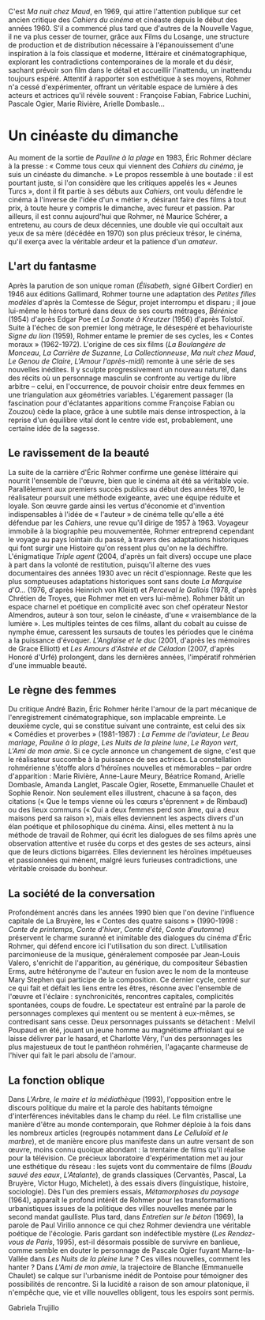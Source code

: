 C'est *Ma nuit chez Maud*, en 1969, qui attire l'attention publique sur cet ancien critique des *Cahiers du cinéma* et cinéaste depuis le début des années 1960. S'il a commencé plus tard que d'autres de la Nouvelle Vague, il ne va plus cesser de tourner, grâce aux Films du Losange, une structure de production et de distribution nécessaire à l'épanouissement d'une inspiration à la fois classique et moderne, littéraire et cinématographique, explorant les contradictions contemporaines de la morale et du désir, sachant prévoir son film dans le détail et accueillir l'inattendu, un inattendu toujours espéré. Attentif à rapporter son esthétique à ses moyens, Rohmer n'a cessé d'expérimenter, offrant un véritable espace de lumière à des acteurs et actrices qu'il révèle souvent&nbsp;: Françoise Fabian, Fabrice Luchini, Pascale Ogier, Marie Rivière, Arielle Dombasle...

# Un cinéaste du dimanche

Au moment de la sortie de *Pauline à la plage* en 1983, Éric Rohmer déclare à la presse&nbsp;: «&nbsp;Comme tous ceux qui viennent des *Cahiers du cinéma*, je suis un cinéaste du dimanche.&nbsp;» Le propos ressemble à une boutade&nbsp;: il est pourtant juste, si l'on considère que les critiques appelés les «&nbsp;Jeunes Turcs&nbsp;», dont il fit partie à ses débuts aux *Cahiers*, ont voulu défendre le cinéma à l'inverse de l'idée d'un «&nbsp;métier&nbsp;», désirant faire des films à tout prix, à toute heure y compris le dimanche, avec fureur et passion. Par ailleurs, il est connu aujourd'hui que Rohmer, né Maurice Schérer, a entretenu, au cours de deux décennies, une double vie qui occultait aux yeux de sa mère (décédée en 1970) son plus précieux trésor, le cinéma, qu'il exerça avec la véritable ardeur et la patience d'un *amateur*.

## L'art du fantasme

Après la parution de son unique roman (*Élisabeth*, signé Gilbert Cordier) en 1946 aux éditions Gallimard, Rohmer tourne une adaptation des *Petites filles modèles* d'après la Comtesse de Ségur, projet interrompu et disparu&nbsp;; il joue lui-même le héros torturé dans deux de ses courts métrages, *Bérénice* (1954) d'après Edgar Poe et *La Sonate à Kreutzer* (1956) d'après Tolstoï. Suite à l'échec de son premier long métrage, le désespéré et behaviouriste *Signe du lion* (1959), Rohmer entame le premier de ses cycles, les «&nbsp;Contes moraux&nbsp;» (1962-1972). L'origine de ces six films (*La Boulangère de Monceau*, *La Carrière de Suzanne*, *La Collectionneuse*, *Ma nuit chez Maud*, *Le Genou de Claire*, *L'Amour l'après-midi*) remonte à une série de ses nouvelles inédites. Il y sculpte progressivement un nouveau naturel, dans des récits où un personnage masculin se confronte au vertige du libre arbitre&nbsp;–&nbsp;celui, en l'occurrence, de pouvoir choisir entre deux femmes en une triangulation aux géométries variables. L'égarement passager (la fascination pour d'éclatantes apparitions comme Françoise Fabian ou Zouzou) cède la place, grâce à une subtile mais dense introspection, à la reprise d'un équilibre vital dont le centre vide est, probablement, une certaine idée de la sagesse.

## Le ravissement de la beauté

La suite de la carrière d'Éric Rohmer confirme une genèse littéraire qui nourrit l'ensemble de l'œuvre, bien que le cinéma ait été sa véritable voie. Parallèlement aux premiers succès publics au début des années 1970, le réalisateur poursuit une méthode exigeante, avec une équipe réduite et loyale. Son œuvre garde ainsi les vertus d'économie et d'invention indispensables à l'idée de «&nbsp;l'auteur&nbsp;» de cinéma telle qu'elle a été défendue par les *Cahiers*, une revue qu'il dirige de 1957 à 1963. Voyageur immobile à la biographie peu mouvementée, Rohmer entreprend cependant le voyage au pays lointain du passé, à travers des adaptations historiques qui font surgir une Histoire qu'on ressent plus qu'on ne la déchiffre. L'énigmatique *Triple agent* (2004, d'après un fait divers) occupe une place à part dans la volonté de restitution, puisqu'il alterne des vues documentaires des années 1930 avec un récit d'espionnage. Reste que les plus somptueuses adaptations historiques sont sans doute *La Marquise d'O...* (1976, d'après Heinrich von Kleist) et *Perceval le Gallois* (1978, d'après Chrétien de Troyes, que Rohmer met en vers lui-même). Rohmer bâtit un espace charnel et poétique en complicité avec son chef opérateur Nestor Almendros, auteur à son tour, selon le cinéaste, d'une «&nbsp;vraisemblance de la lumière&nbsp;». Les multiples teintes de ces films, allant du cobalt au cuisse de nymphe émue, caressent les sursauts de toutes les périodes que le cinéma a la puissance d'évoquer. *L'Anglaise et le duc* (2001, d'après les mémoires de Grace Elliott) et *Les Amours d'Astrée et de Céladon* (2007, d'après Honoré d'Urfé) prolongent, dans les dernières années, l'impératif rohmérien d'une immuable beauté.

## Le règne des femmes

Du critique André Bazin, Éric Rohmer hérite l'amour de la part mécanique de l'enregistrement cinématographique, son implacable empreinte. Le deuxième cycle, qui se constitue suivant une contrainte, est celui des six «&nbsp;Comédies et proverbes&nbsp;» (1981-1987)&nbsp;: *La Femme de l'aviateur*, *Le Beau mariage*, *Pauline à la plage*, *Les Nuits de la pleine lune*, *Le Rayon vert*, *L'Ami de mon amie*. Si ce cycle annonce un changement de signe, c'est que le réalisateur succombe à la puissance de ses actrices. La constellation rohmérienne s'étoffe alors d'héroïnes nouvelles et mémorables&nbsp;–&nbsp;par ordre d'apparition&nbsp;: Marie Rivière, Anne-Laure Meury, Béatrice Romand, Arielle Dombasle, Amanda Langlet, Pascale Ogier, Rosette, Emmanuelle Chaulet et Sophie Renoir. Non seulement elles illustrent, chacune à sa façon, des citations («&nbsp;Que le temps vienne où les cœurs s'éprennent&nbsp;» de Rimbaud) ou des lieux communs («&nbsp;Qui a deux femmes perd son âme, qui a deux maisons perd sa raison&nbsp;»), mais elles deviennent les aspects divers d'un élan poétique et philosophique du cinéma. Ainsi, elles mettent à nu la méthode de travail de Rohmer, qui écrit les dialogues de ses films après une observation attentive et rusée du corps et des gestes de ses acteurs, ainsi que de leurs dictions bigarrées. Elles deviennent les héroïnes impétueuses et passionnées qui mènent, malgré leurs furieuses contradictions, une véritable croisade du bonheur.

## La société de la conversation

Profondément ancrés dans les années 1990 bien que l'on devine l'influence capitale de La Bruyère, les «&nbsp;Contes des quatre saisons&nbsp;» (1990-1998&nbsp;: *Conte de printemps*, *Conte d'hiver*, *Conte d'été*, *Conte d'automne*) préservent le charme suranné et inimitable des dialogues du cinéma d'Éric Rohmer, qui défend encore ici l'utilisation du son direct. L'utilisation parcimonieuse de la musique, généralement composée par Jean-Louis Valero, s'enrichit de l'apparition, au générique, du compositeur Sébastien Erms, autre hétéronyme de l'auteur en fusion avec le nom de la monteuse Mary Stephen qui participe de la composition. Ce dernier cycle, centré sur ce qui fait et défait les liens entre les êtres, résonne avec l'ensemble de l'œuvre et l'éclaire&nbsp;: synchronicités, rencontres capitales, complicités spontanées, coups de foudre. Le spectateur est entraîné par la parole de personnages complexes qui mentent ou se mentent à eux-mêmes, se contredisant sans cesse. Deux personnages puissants se détachent&nbsp;: Melvil Poupaud en été, jouant un jeune homme au magnétisme affriolant qui se laisse délivrer par le hasard, et Charlotte Véry, l'un des personnages les plus majestueux de tout le panthéon rohmérien, l'agaçante charmeuse de l'hiver qui fait le pari absolu de l'amour.

## La fonction oblique

Dans *L'Arbre, le maire et la médiathèque* (1993), l'opposition entre le discours politique du maire et la parole des habitants témoigne d'interférences inévitables dans le champ du réel. Le film cristallise une manière d'être au monde contemporain, que Rohmer déploie à la fois dans les nombreux articles (regroupés notamment dans *Le Celluloïd et le marbre*), et de manière encore plus manifeste dans un autre versant de son œuvre, moins connu quoique abondant&nbsp;: la trentaine de films qu'il réalise pour la télévision. Ce précieux laboratoire d'expérimentation met au jour une esthétique du réseau&nbsp;: les sujets vont du commentaire de films (*Boudu sauvé des eaux*, *L'Atalante*), de grands classiques (Cervantès, Pascal, La Bruyère, Victor Hugo, Michelet), à des essais divers (linguistique, histoire, sociologie). Dès l'un des premiers essais, *Métamorphoses du paysage* (1964), apparaît le profond intérêt de Rohmer pour les transformations urbanistiques issues de la politique des villes nouvelles menée par le second mandat gaulliste. Plus tard, dans *Entretien sur le béton* (1969), la parole de Paul Virilio annonce ce qui chez Rohmer deviendra une véritable poétique de l'écologie. Paris gardant son indéfectible mystère (*Les Rendez-vous de Paris*, 1995), est-il désormais possible de survivre en banlieue, comme semble en douter le personnage de Pascale Ogier fuyant Marne-la-Vallée dans *Les Nuits de la pleine lune*&nbsp;? Ces villes nouvelles, comment les hanter&nbsp;? Dans *L'Ami de mon amie*, la trajectoire de Blanche (Emmanuelle Chaulet) se calque sur l'urbanisme inédit de Pontoise pour témoigner des possibilités de rencontre. Si la lucidité a raison de son amour platonique, il n'empêche que, vie et ville nouvelles obligent, tous les espoirs sont permis.

Gabriela Trujillo
